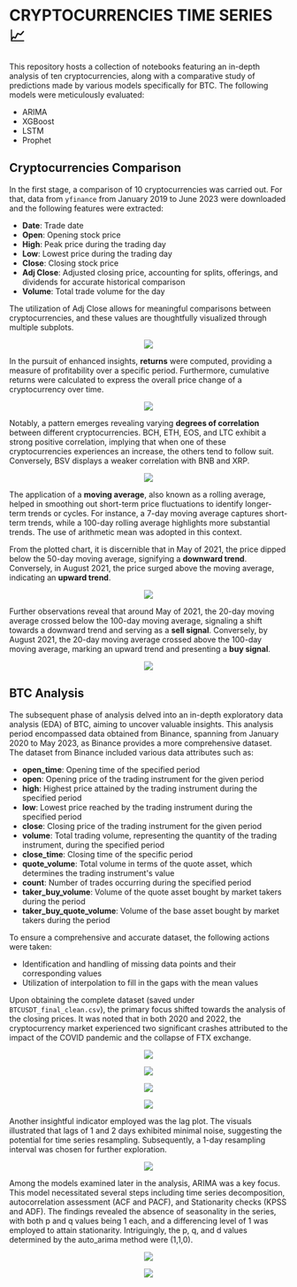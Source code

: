 # **CRYPTOCURRENCIES TIME SERIES** :chart_with_upwards_trend:

This repository hosts a collection of notebooks featuring an in-depth analysis of ten cryptocurrencies, along with a comparative study of predictions made by various models specifically for BTC. The following models were meticulously evaluated:

- ARIMA
- XGBoost
- LSTM
- Prophet

## Cryptocurrencies Comparison

In the first stage, a comparison of 10 cryptocurrencies was carried out. For that, data from `yfinance` from January 2019 to June 2023 were downloaded and the following features were extracted:

- **Date**: Trade date
- **Open**: Opening stock price
- **High**: Peak price during the trading day
- **Low**: Lowest price during the trading day
- **Close**: Closing stock price
- **Adj Close**: Adjusted closing price, accounting for splits, offerings, and dividends for accurate historical comparison
- **Volume**: Total trade volume for the day

The utilization of Adj Close allows for meaningful comparisons between cryptocurrencies, and these values are thoughtfully visualized through multiple subplots.

<p align="center">
<img align="center" src="./EDA_notebooks/images/10_currencies.png"> 

</p>

In the pursuit of enhanced insights, **returns** were computed, providing a measure of profitability over a specific period. Furthermore, cumulative returns were calculated to express the overall price change of a cryptocurrency over time.

<p align="center">
<img align="center" src="./EDA_notebooks/images/cum_returns.png"> 

</p>

Notably, a pattern emerges revealing varying **degrees of correlation** between different cryptocurrencies. BCH, ETH, EOS, and LTC exhibit a strong positive correlation, implying that when one of these cryptocurrencies experiences an increase, the others tend to follow suit. Conversely, BSV displays a weaker correlation with BNB and XRP.


<p align="center">
<img align="center" src="./EDA_notebooks/images/heatmap.png"> 

</p>

The application of a **moving average**, also known as a rolling average, helped in smoothing out short-term price fluctuations to identify longer-term trends or cycles. For instance, a 7-day moving average captures short-term trends, while a 100-day rolling average highlights more substantial trends. The use of arithmetic mean was adopted in this context.

From the plotted chart, it is discernible that in May of 2021, the price dipped below the 50-day moving average, signifying a **downward trend**. Conversely, in August 2021, the price surged above the moving average, indicating an **upward trend**.


<p align="center">
<img align="center"src="./EDA_notebooks/images/ma20_100.png"> 

</p>

Further observations reveal that around May of 2021, the 20-day moving average crossed below the 100-day moving average, signaling a shift towards a downward trend and serving as a **sell signal**. Conversely, by August 2021, the 20-day moving average crossed above the 100-day moving average, marking an upward trend and presenting a **buy signal**.


<p align="center">
<img align="center"  src="./EDA_notebooks/images/ma50.png"> 

</p>

## BTC Analysis

The subsequent phase of analysis delved into an in-depth exploratory data analysis (EDA) of BTC, aiming to uncover valuable insights. This analysis period encompassed data obtained from Binance, spanning from January 2020 to May 2023, as Binance provides a more comprehensive dataset. The dataset from Binance included various data attributes such as:

- **open_time**: Opening time of the specified period
- **open**: Opening price of the trading instrument for the given period
- **high**: Highest price attained by the trading instrument during the specified period
- **low**: Lowest price reached by the trading instrument during the specified period
- **close**: Closing price of the trading instrument for the given period
- **volume**: Total trading volume, representing the quantity of the trading instrument, during the specified period
- **close_time**: Closing time of the specific period
- **quote_volume**: Total volume in terms of the quote asset, which determines the trading instrument's value
- **count**: Number of trades occurring during the specified period
- **taker_buy_volume**: Volume of the quote asset bought by market takers during the period
- **taker_buy_quote_volume**: Volume of the base asset bought by market takers during the period

To ensure a comprehensive and accurate dataset, the following actions were taken:

- Identification and handling of missing data points and their corresponding values
- Utilization of interpolation to fill in the gaps with the mean values

Upon obtaining the complete dataset (saved under `BTCUSDT_final_clean.csv`), the primary focus shifted towards the analysis of the closing prices. It was noted that in both 2020 and 2022, the cryptocurrency market experienced two significant crashes attributed to the impact of the COVID pandemic and the collapse of FTX exchange.


<p align="center">
<img align="center"src="./EDA_notebooks/images/btc_close.png">
</p>

<p align="center">
<img align="center"src="./EDA_notebooks/images/crash_2020.png">
</p>

<p align="center">
<img align="center"src="./EDA_notebooks/images/crash_2022.png">
</p>

<p align="center">
<img align="center"src="./EDA_notebooks/images/returns_crash.png">
</p>

Another insightful indicator employed was the lag plot. The visuals illustrated that lags of 1 and 2 days exhibited minimal noise, suggesting the potential for time series resampling. Subsequently, a 1-day resampling interval was chosen for further exploration.

<p align="center">
<img align="center"src="./EDA_notebooks/images/lag.png">
</p>

Among the models examined later in the analysis, ARIMA was a key focus. This model necessitated several steps including time series decomposition, autocorrelation assessment (ACF and PACF), and Stationarity checks (KPSS and ADF). The findings revealed the absence of seasonality in the series, with both p and q values being 1 each, and a differencing level of 1 was employed to attain stationarity. Intriguingly, the p, q, and d values determined by the auto_arima method were (1,1,0).

<p align="center">
<img align="center"src="./EDA_notebooks/images/seasonality.png">
</p>

<p align="center">
<img align="center"src="./EDA_notebooks/images/differencing.png">
</p>
